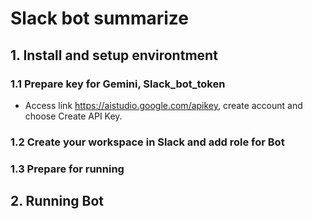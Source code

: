 # Slack bot summarize
## 1. Install and setup environtment 
### 1.1 Prepare key for Gemini, Slack_bot_token 
- Access link https://aistudio.google.com/apikey, create account and choose Create API Key.

### 1.2 Create your workspace in Slack and add role for Bot

### 1.3 Prepare for running 

## 2. Running Bot
